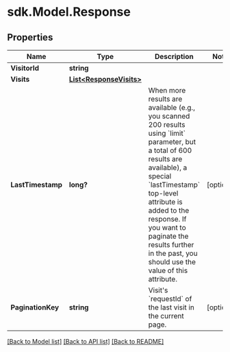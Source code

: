 # sdk.Model.Response
## Properties

Name | Type | Description | Notes
------------ | ------------- | ------------- | -------------
**VisitorId** | **string** |  | 
**Visits** | [**List&lt;ResponseVisits&gt;**](ResponseVisits.md) |  | 
**LastTimestamp** | **long?** | When more results are available (e.g., you scanned 200 results using &#x60;limit&#x60; parameter, but a total of 600 results are available), a special &#x60;lastTimestamp&#x60; top-level attribute is added to the response. If you want to paginate the results further in the past, you should use the value of this attribute. | [optional] 
**PaginationKey** | **string** | Visit&#x27;s &#x60;requestId&#x60; of the last visit in the current page. | [optional] 

[[Back to Model list]](../README.md#documentation-for-models) [[Back to API list]](../README.md#documentation-for-api-endpoints) [[Back to README]](../README.md)

